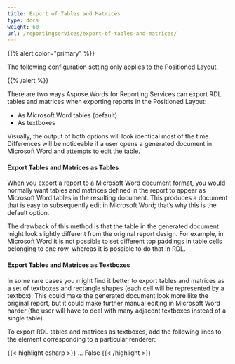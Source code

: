 ```yaml
---
title: Export of Tables and Matrices
type: docs
weight: 60
url: /reportingservices/export-of-tables-and-matrices/
---
```


{{% alert color="primary" %}} 

The following configuration setting only applies to the Positioned Layout.

{{% /alert %}} 

There are two ways Aspose.Words for Reporting Services can export RDL tables and matrices when exporting reports in the Positioned Layout: 

- As Microsoft Word tables (default) 
- As textboxes 

Visually, the output of both options will look identical most of the time. Differences will be noticeable if a user opens a generated document in Microsoft Word and attempts to edit the table. 

#### **Export Tables and Matrices as Tables**

When you export a report to a Microsoft Word document format, you would normally want tables and matrices defined in the report to appear as Microsoft Word tables in the resulting document. This produces a document that is easy to subsequently edit in Microsoft Word; that’s why this is the default option.

The drawback of this method is that the table in the generated document might look slightly different from the original report design. For example, in Microsoft Word it is not possible to set different top paddings in table cells belonging to one row, whereas it is possible to do that in RDL. 

#### **Export Tables and Matrices as Textboxes**

In some rare cases you might find it better to export tables and matrices as a set of textboxes and rectangle shapes (each cell will be represented by a textbox). This could make the generated document look more like the original report, but it could make further manual editing in Microsoft Word harder (the user will have to deal with many adjacent textboxes instead of a single table).

To export RDL tables and matrices as textboxes, add the following lines to the *<Extension>* element corresponding to a particular renderer: 

{{< highlight csharp >}}
<Render>
...
<Extension Name="AWDOC" Type="Aspose.Words.ReportingServices.DocRenderer,Aspose.Words.ReportingServices">
<Configuration>
    <UseFloatingTables>False</UseFloatingTables>
</Configuration>
</Extension>
</Render>
{{< /highlight >}}
